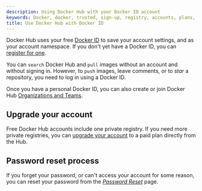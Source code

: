 ```yaml
---
description: Using Docker Hub with your Docker ID account
keywords: Docker, docker, trusted, sign-up, registry, accounts, plans, Dockerfile, Docker Hub, docs, documentation
title: Use Docker Hub with Docker ID
---
```


Docker Hub uses your free [Docker ID](../docker-id/) to save your account
settings, and as your account namespace. If you don't yet have a Docker ID, you
can [register for one](../docker-id/#/register-for-a-docker-id).

You can `search` Docker Hub and `pull` images without an account and
without signing in. However, to `push` images, leave comments, or to *star* a
repository, you need to log in using a Docker ID.

Once you have a personal Docker ID, you can also create or join
Docker Hub [Organizations and Teams](orgs.md).

## Upgrade your account

Free Docker Hub accounts include one private registry. If you need more private
registries, you can [upgrade your account](https://hub.docker.com/account/billing-plans/) to a paid plan directly
from the Hub.

## Password reset process

If you forget your password, or can't access your account for some reason, you
can reset your password from the [*Password Reset*](https://hub.docker.com/reset-password/) page.
